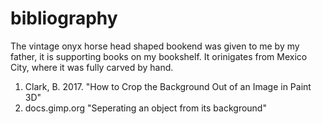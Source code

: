 # bibliography
The vintage onyx horse head shaped bookend was given to me by my father, it is supporting books on my bookshelf. It orinigates from Mexico City, where it was fully carved by hand. 

1) Clark, B. 2017. "How to Crop the Background Out of an Image in Paint 3D"
2) docs.gimp.org "Seperating an object from its background"
